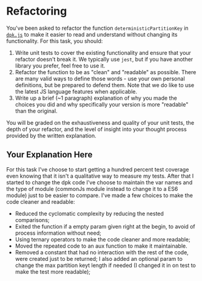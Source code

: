 # Refactoring

You've been asked to refactor the function `deterministicPartitionKey` in [`dpk.js`](dpk.js) to make it easier to read and understand without changing its functionality. For this task, you should:

1. Write unit tests to cover the existing functionality and ensure that your refactor doesn't break it. We typically use `jest`, but if you have another library you prefer, feel free to use it.
2. Refactor the function to be as "clean" and "readable" as possible. There are many valid ways to define those words - use your own personal definitions, but be prepared to defend them. Note that we do like to use the latest JS language features when applicable.
3. Write up a brief (~1 paragraph) explanation of why you made the choices you did and why specifically your version is more "readable" than the original.

You will be graded on the exhaustiveness and quality of your unit tests, the depth of your refactor, and the level of insight into your thought process provided by the written explanation.

## Your Explanation Here

For this task I've choose to start getting a hundred percent test coverage even knowing that it isn't a qualitative way to measure my tests. After that I started to change the dpk code I've choose to maintain the var names and the type of module (commonJs module instead to change it to a ES6 module) just to be easier to compare. I've made a few choices to make the code cleaner and readable:
 - Reduced the cyclomatic complexity by reducing the nested comparisons;
 - Exited the function if a empty param given right at the begin, to avoid of process information without need;
 - Using ternary operators to make the code cleaner and more readable;
 - Moved the repeated code to an aux function to make it maintainable.
 - Removed a constant that had no interaction with the rest of the code, were created just to be returned;
I also added an optional param to change the max partition keyt length if needed (I changed it in on test to make the test more readable);
